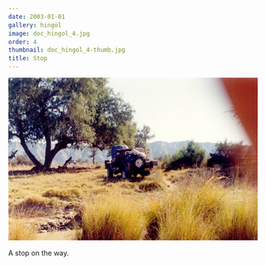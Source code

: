 ```yaml
---
date: 2003-01-01
gallery: hingol
image: doc_hingol_4.jpg
order: 4
thumbnail: doc_hingol_4-thumb.jpg
title: Stop
---
```


![Stop](./doc_hingol_4.jpg)

A stop on the way.
